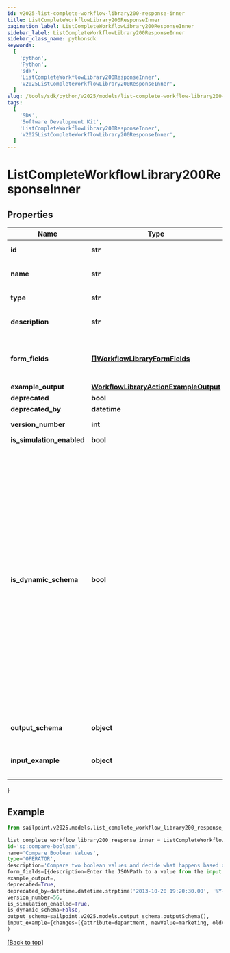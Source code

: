 ```yaml
---
id: v2025-list-complete-workflow-library200-response-inner
title: ListCompleteWorkflowLibrary200ResponseInner
pagination_label: ListCompleteWorkflowLibrary200ResponseInner
sidebar_label: ListCompleteWorkflowLibrary200ResponseInner
sidebar_class_name: pythonsdk
keywords:
  [
    'python',
    'Python',
    'sdk',
    'ListCompleteWorkflowLibrary200ResponseInner',
    'V2025ListCompleteWorkflowLibrary200ResponseInner',
  ]
slug: /tools/sdk/python/v2025/models/list-complete-workflow-library200-response-inner
tags:
  [
    'SDK',
    'Software Development Kit',
    'ListCompleteWorkflowLibrary200ResponseInner',
    'V2025ListCompleteWorkflowLibrary200ResponseInner',
  ]
---
```


# ListCompleteWorkflowLibrary200ResponseInner

## Properties

| Name | Type | Description | Notes |
| --- | --- | --- | --- |
| **id** | **str** | Operator ID. | [optional] |
| **name** | **str** | Operator friendly name | [optional] |
| **type** | **str** | Operator type | [optional] |
| **description** | **str** | Description of the operator | [optional] |
| **form_fields** | [**[]WorkflowLibraryFormFields**](workflow-library-form-fields) | One or more inputs that the operator accepts | [optional] |
| **example_output** | [**WorkflowLibraryActionExampleOutput**](workflow-library-action-example-output) |  | [optional] |
| **deprecated** | **bool** |  | [optional] |
| **deprecated_by** | **datetime** |  | [optional] |
| **version_number** | **int** | Version number | [optional] |
| **is_simulation_enabled** | **bool** |  | [optional] |
| **is_dynamic_schema** | **bool** | Determines whether the dynamic output schema is returned in place of the action's output schema. The dynamic schema lists non-static properties, like properties of a workflow form where each form has different fields. These will be provided dynamically based on available form fields. | [optional] |
| **output_schema** | **object** | Example output schema | [optional] |
| **input_example** | **object** | Example trigger payload if applicable | [optional] |

}

## Example

```python
from sailpoint.v2025.models.list_complete_workflow_library200_response_inner import ListCompleteWorkflowLibrary200ResponseInner

list_complete_workflow_library200_response_inner = ListCompleteWorkflowLibrary200ResponseInner(
id='sp:compare-boolean',
name='Compare Boolean Values',
type='OPERATOR',
description='Compare two boolean values and decide what happens based on the result.',
form_fields=[{description=Enter the JSONPath to a value from the input to compare to Variable B., helpText=, label=Variable A, name=variableA.$, required=true, type=text}, {helpText=Select an operation., label=Operation, name=operator, options=[{label=Equals, value=BooleanEquals}], required=true, type=select}, {description=Enter the JSONPath to a value from the input to compare to Variable A., helpText=, label=Variable B, name=variableB.$, required=false, type=text}, {description=Enter True or False., helpText=, label=Variable B, name=variableB, required=false, type=text}],
example_output=,
deprecated=True,
deprecated_by=datetime.datetime.strptime('2013-10-20 19:20:30.00', '%Y-%m-%d %H:%M:%S.%f'),
version_number=56,
is_simulation_enabled=True,
is_dynamic_schema=False,
output_schema=sailpoint.v2025.models.output_schema.outputSchema(),
input_example={changes=[{attribute=department, newValue=marketing, oldValue=sales}, {attribute=manager, newValue={id=ee769173319b41d19ccec6c235423236c, name=mean.guy, type=IDENTITY}, oldValue={id=ee769173319b41d19ccec6c235423237b, name=nice.guy, type=IDENTITY}}, {attribute=email, newValue=john.doe@gmail.com, oldValue=john.doe@hotmail.com}], identity={id=ee769173319b41d19ccec6cea52f237b, name=john.doe, type=IDENTITY}}
)

```

[[Back to top]](#)
